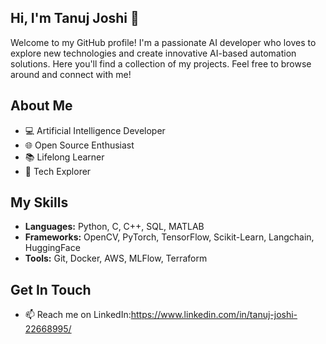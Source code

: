 
## Hi, I'm Tanuj Joshi 👋

Welcome to my GitHub profile! I'm a passionate AI developer who loves to explore new technologies and create innovative AI-based automation solutions. Here you'll find a collection of my projects. Feel free to browse around and connect with me!

## About Me
- 💻 Artificial Intelligence Developer
- 🌐 Open Source Enthusiast
- 📚 Lifelong Learner
- 🚀 Tech Explorer

## My Skills
- **Languages:** Python, C, C++, SQL, MATLAB
- **Frameworks:** OpenCV, PyTorch, TensorFlow, Scikit-Learn, Langchain, HuggingFace
- **Tools:** Git, Docker, AWS, MLFlow, Terraform 

## Get In Touch
- 📫 Reach me on LinkedIn:https://www.linkedin.com/in/tanuj-joshi-22668995/


